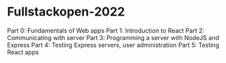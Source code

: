 # Fullstackopen-2022

 Part 0: Fundamentals of Web apps
 Part 1: Introduction to React 
 Part 2: Communicating with server
 Part 3: Programming a server with NodeJS and Express
 Part 4: Testing Express servers, user administration
 Part 5: Testing React apps
